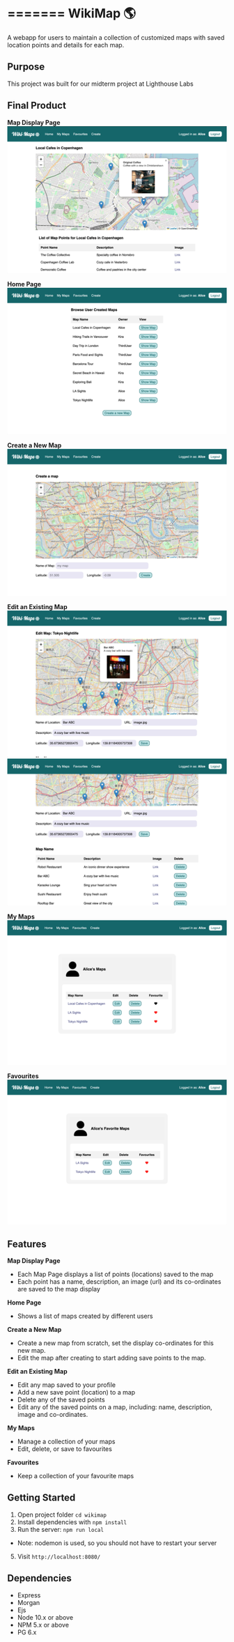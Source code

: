 =======
WikiMap 🌎
=========

A webapp for users to maintain a collection of customized maps with saved location points and details for each map. 

## Purpose

This project was built for our midterm project at Lighthouse Labs

## Final Product

**Map Display Page**
![](/pictures/map.png)

**Home Page**
![](/pictures/home.png)

**Create a New Map**
![](/pictures/create.png)

**Edit an Existing Map**
![](/pictures/edit-1.png)
![](/pictures/edit-2.png)

**My Maps**
![](/pictures/my-maps.png)

**Favourites**
![](/pictures/favs.png)

## Features

**Map Display Page**
- Each Map Page displays a list of points (locations) saved to the map
- Each point has a name, description, an image (url) and its co-ordinates are saved to the map display

**Home Page**
- Shows a list of maps created by different users

**Create a New Map**
- Create a new map from scratch, set the display co-ordinates for this new map.
- Edit the map after creating to start adding save points to the map.

**Edit an Existing Map**
- Edit any map saved to your profile
- Add a new save point (location) to a map
- Delete any of the saved points
- Edit any of the saved points on a map, including: name, description, image and co-ordinates.

**My Maps**
- Manage a collection of your maps
- Edit, delete, or save to favourites

**Favourites**
- Keep a collection of your favourite maps

## Getting Started

1. Open project folder `cd wikimap`
3. Install dependencies with `npm install`
4. Run the server: `npm run local`
  - Note: nodemon is used, so you should not have to restart your server
5. Visit `http://localhost:8080/`

## Dependencies

- Express
- Morgan
- Ejs
- Node 10.x or above
- NPM 5.x or above
- PG 6.x
